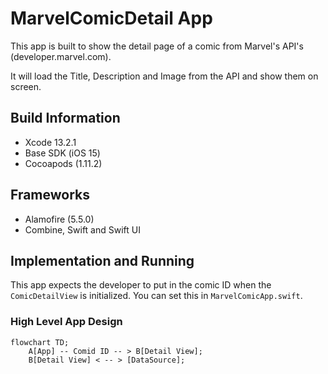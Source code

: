 # MarvelComicDetail App

This app is built to show the detail page of a comic from Marvel's API's (developer.marvel.com).

It will load the Title, Description and Image from the API and show them on screen.

## Build Information
 - Xcode 13.2.1
 - Base SDK (iOS 15)
 - Cocoapods (1.11.2)

## Frameworks
 - Alamofire (5.5.0)
 - Combine, Swift and Swift UI


## Implementation and Running

This app expects the developer to put in the comic ID when the `ComicDetailView` is initialized.  You can set this in `MarvelComicApp.swift`.

### High Level App Design
```mermaid
flowchart TD;
	A[App] -- Comid ID -- > B[Detail View];
	B[Detail View] < -- > [DataSource];
```


